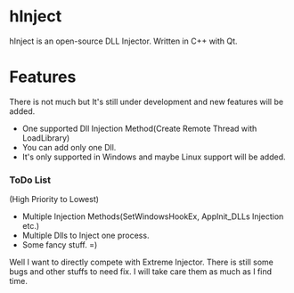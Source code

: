# hInject

hInject is an open-source DLL Injector. Written in C++ with Qt.

# Features
There is not much but It's still under development and new features will be added.
  - One supported Dll Injection Method(Create Remote Thread with LoadLibrary)
  - You can add only one Dll.
  - It's only supported in Windows and maybe Linux support will be added.

### ToDo List
(High Priority to Lowest)
  - Multiple Injection Methods(SetWindowsHookEx, AppInit_DLLs Injection etc.)
  - Multiple Dlls to Inject one process.
  - Some fancy stuff. =)

Well I want to directly compete with Extreme Injector. There is still some bugs and other stuffs to need fix. I will take care them as much as I find time.
